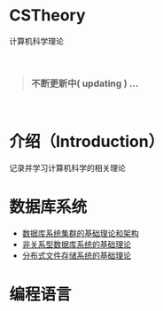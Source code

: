 # CSTheory
计算机科学理论

<br>

> ### 不断更新中( updating ) ...

<br>

# 介绍（Introduction）
记录并学习计算机科学的相关理论

# 数据库系统
- [数据库系统集群的基础理论和架构](https://github.com/Lvsi-China/Sherk/blob/master/docs/README.chapter3.md)
- [非关系型数据库系统的基础理论](https://github.com/Lvsi-China/CSTheory/blob/master/docs/nosql.md)
- [分布式文件存储系统的基础理论](https://github.com/Lvsi-China/SauronDFS/blob/master/docs/README.chapter2.md)

# 编程语言
